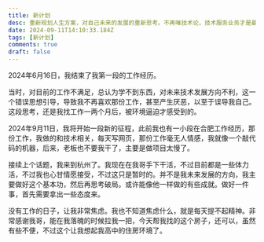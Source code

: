 ```yaml
---
title: 新计划
desc: 重新规划人生方案，对自己未来的发展的重新思考。不再唯技术论，技术服务业务才是最好选择，跨学科发展，跨行业发展
date: 2024-09-11T14:10:33.184Z
tags: [新计划]
comments: true
draft: false
---
```


2024年6月16日，我结束了我第一段的工作经历。

当时，对目前的工作不满足，总认为学不到东西，对未来技术发展方向不利，这一个错误思想引导，导致我不再喜欢那份工作，甚至产生厌恶，以至于误导我自己。这段思考，还是我找工作一两个月后，被环境逼迫才感受到的。

2024年9月11日，我将开始一段新的征程，此前我也有一小段在合肥工作经历，那份工作，我做的和技术相关，每天写网页，那份工作毫无人情感，我就像一个敲代码的机器，后来，老板也不要我干了，主要是做项目太慢了。

接续上个话题，我来到杭州了。我现在在我哥手下干活，不过目前都是一些体力活，不过我也心甘情愿接受，不过这只是暂时的。并不是我未来发展的方向，我主要做好这个基本功，然后再思考破局。或许能像他一样做的有些成就。做好一件事，首先需要拿出一些态度来。

没有工作的日子，让我非常焦虑。我也不知道焦虑什么，就是每天提不起精神。非常感谢我哥，能在我落魄的时候拉我一把，今天帮我找的这个房子，还可以，虽然有些不便，不过这个让我想起我高中的住房环境了。
